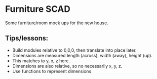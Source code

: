 # Furniture SCAD
Some furniture/room mock ups for the new house.

## Tips/lessons:
- Build modules relative to 0,0,0, then translate into place later.
- Dimensions are measured length (across), width (away), height (up).
- This matches to y, x, z here.
- Dimensions are also relative, so no necessarily x, y, z.
- Use functions to represent dimensions
